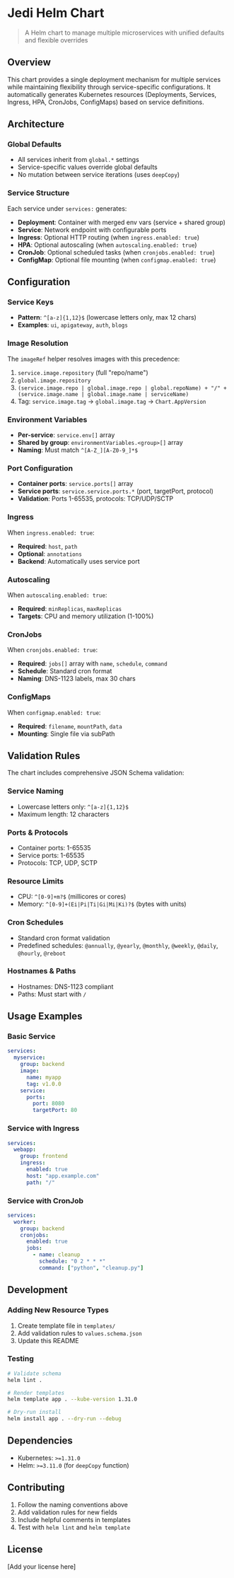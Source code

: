 # Jedi Helm Chart

> A Helm chart to manage multiple microservices with unified defaults and flexible overrides

## Overview

This chart provides a single deployment mechanism for multiple services while maintaining flexibility through service-specific configurations. It automatically generates Kubernetes resources (Deployments, Services, Ingress, HPA, CronJobs, ConfigMaps) based on service definitions.

## Architecture

### Global Defaults
- All services inherit from `global.*` settings
- Service-specific values override global defaults
- No mutation between service iterations (uses `deepCopy`)

### Service Structure
Each service under `services:` generates:
- **Deployment**: Container with merged env vars (service + shared group)
- **Service**: Network endpoint with configurable ports
- **Ingress**: Optional HTTP routing (when `ingress.enabled: true`)
- **HPA**: Optional autoscaling (when `autoscaling.enabled: true`)
- **CronJob**: Optional scheduled tasks (when `cronjobs.enabled: true`)
- **ConfigMap**: Optional file mounting (when `configmap.enabled: true`)

## Configuration

### Service Keys
- **Pattern**: `^[a-z]{1,12}$` (lowercase letters only, max 12 chars)
- **Examples**: `ui`, `apigateway`, `auth`, `blogs`

### Image Resolution
The `imageRef` helper resolves images with this precedence:
1. `service.image.repository` (full "repo/name")
2. `global.image.repository`
3. `(service.image.repo | global.image.repo | global.repoName) + "/" + (service.image.name | global.image.name | serviceName)`
4. Tag: `service.image.tag` → `global.image.tag` → `Chart.AppVersion`

### Environment Variables
- **Per-service**: `service.env[]` array
- **Shared by group**: `environmentVariables.<group>[]` array
- **Naming**: Must match `^[A-Z_][A-Z0-9_]*$`

### Port Configuration
- **Container ports**: `service.ports[]` array
- **Service ports**: `service.service.ports.*` (port, targetPort, protocol)
- **Validation**: Ports 1-65535, protocols: TCP/UDP/SCTP

### Ingress
When `ingress.enabled: true`:
- **Required**: `host`, `path`
- **Optional**: `annotations`
- **Backend**: Automatically uses service port

### Autoscaling
When `autoscaling.enabled: true`:
- **Required**: `minReplicas`, `maxReplicas`
- **Targets**: CPU and memory utilization (1-100%)

### CronJobs
When `cronjobs.enabled: true`:
- **Required**: `jobs[]` array with `name`, `schedule`, `command`
- **Schedule**: Standard cron format
- **Naming**: DNS-1123 labels, max 30 chars

### ConfigMaps
When `configmap.enabled: true`:
- **Required**: `filename`, `mountPath`, `data`
- **Mounting**: Single file via subPath

## Validation Rules

The chart includes comprehensive JSON Schema validation:

### Service Naming
- Lowercase letters only: `^[a-z]{1,12}$`
- Maximum length: 12 characters

### Ports & Protocols
- Container ports: 1-65535
- Service ports: 1-65535
- Protocols: TCP, UDP, SCTP

### Resource Limits
- CPU: `^[0-9]+m?$` (millicores or cores)
- Memory: `^[0-9]+(Ei|Pi|Ti|Gi|Mi|Ki)?$` (bytes with units)

### Cron Schedules
- Standard cron format validation
- Predefined schedules: `@annually`, `@yearly`, `@monthly`, `@weekly`, `@daily`, `@hourly`, `@reboot`

### Hostnames & Paths
- Hostnames: DNS-1123 compliant
- Paths: Must start with `/`

## Usage Examples

### Basic Service
```yaml
services:
  myservice:
    group: backend
    image:
      name: myapp
      tag: v1.0.0
    service:
      ports:
        port: 8080
        targetPort: 80
```

### Service with Ingress
```yaml
services:
  webapp:
    group: frontend
    ingress:
      enabled: true
      host: "app.example.com"
      path: "/"
```

### Service with CronJob
```yaml
services:
  worker:
    group: backend
    cronjobs:
      enabled: true
      jobs:
        - name: cleanup
          schedule: "0 2 * * *"
          command: ["python", "cleanup.py"]
```

## Development

### Adding New Resource Types
1. Create template file in `templates/`
2. Add validation rules to `values.schema.json`
3. Update this README

### Testing
```bash
# Validate schema
helm lint .

# Render templates
helm template app . --kube-version 1.31.0

# Dry-run install
helm install app . --dry-run --debug
```

## Dependencies

- Kubernetes: `>=1.31.0`
- Helm: `>=3.11.0` (for `deepCopy` function)

## Contributing

1. Follow the naming conventions above
2. Add validation rules for new fields
3. Include helpful comments in templates
4. Test with `helm lint` and `helm template`

## License

[Add your license here]
